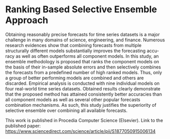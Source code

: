 # Ranking Based Selective Ensemble Approach

Obtaining reasonably precise forecasts for time series datasets is a major challenge in many domains of science, engineering, and finance. Numerous research evidences show that combining forecasts from multiple structurally different models substantially improves the forecasting accu- racy as well as often outperforms all component models. In this study, an ensemble methodology is proposed that ranks the component models on the basis of their in-sample absolute errors and then selectively combines the forecasts from a predefined number of high ranked models. Thus, only a group of better performing models are combined and others are discarded. Empirical analysis is conducted with nine individual models on four real-world time series datasets. Obtained results clearly demonstrate that the proposed method has attained consistently better accuracies than all component models as well as several other popular forecasts combination mechanisms. As such, this study justifies the superiority of selective ensemble over combining all available forecasts.

This work is published in Procedia Computer Science (Elsevier). Link to the published paper: https://www.sciencedirect.com/science/article/pii/S1877050915006134
